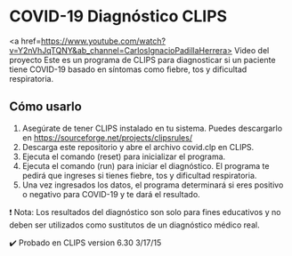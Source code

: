 # COVID-19 Diagnóstico CLIPS
<a href=https://www.youtube.com/watch?v=Y2nVhJqTQNY&ab_channel=CarlosIgnacioPadillaHerrera> Video del proyecto</a>
Este es un programa de CLIPS para diagnosticar si un paciente tiene COVID-19 basado en síntomas como fiebre, tos y dificultad respiratoria.

## Cómo usarlo
1. Asegúrate de tener CLIPS instalado en tu sistema. Puedes descargarlo en https://sourceforge.net/projects/clipsrules/
2. Descarga este repositorio y abre el archivo covid.clp en CLIPS.
3. Ejecuta el comando (reset) para inicializar el programa.
4. Ejecuta el comando (run) para iniciar el diagnóstico. El programa te pedirá que ingreses si tienes fiebre, tos y dificultad respiratoria.
5. Una vez ingresados los datos, el programa determinará si eres positivo o negativo para COVID-19 y te dará el resultado.

:exclamation: Nota: Los resultados del diagnóstico son solo para fines educativos y no deben ser utilizados como sustitutos de un diagnóstico médico real.

:heavy_check_mark: Probado en CLIPS version 6.30 3/17/15
